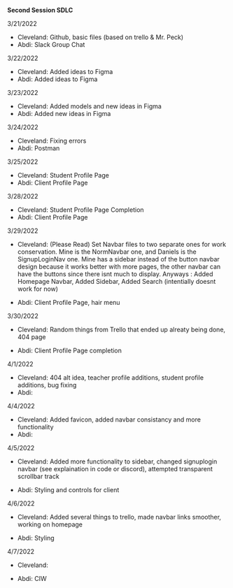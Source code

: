 **Second Session SDLC**

3/21/2022

- Cleveland: Github, basic files (based on trello & Mr. Peck)
- Abdi: Slack Group Chat

3/22/2022

- Cleveland: Added ideas to Figma
- Abdi: Added ideas to Figma

3/23/2022

- Cleveland: Added models and new ideas in Figma
- Abdi: Added new ideas in Figma

3/24/2022

- Cleveland: Fixing errors
- Abdi: Postman

3/25/2022

- Cleveland: Student Profile Page
- Abdi: Client Profile Page

3/28/2022

- Cleveland: Student Profile Page Completion
- Abdi: Client Profile Page

3/29/2022

- Cleveland: (Please Read) Set Navbar files to two separate ones for work conservation. Mine is the NormNavbar one, and Daniels is the SignupLoginNav one. Mine has a sidebar instead of the button navbar design because it works better with more pages, the other navbar can have the buttons since there isnt much to display. Anyways : Added Homepage Navbar, Added Sidebar, Added Search (intentially doesnt work for now)

- Abdi: Client Profile Page, hair menu

3/30/2022

- Cleveland: Random things from Trello that ended up alreaty being done, 404 page

- Abdi: Client Profile Page completion

4/1/2022

- Cleveland: 404 alt idea, teacher profile additions, student profile additions, bug fixing
- Abdi:

4/4/2022

- Cleveland: Added favicon, added navbar consistancy and more functionality
- Abdi:

4/5/2022

- Cleveland: Added more functionality to sidebar, changed signuplogin navbar (see explaination in code or discord), attempted transparent scrollbar track

- Abdi: Styling and controls for client

4/6/2022

- Cleveland: Added several things to trello, made navbar links smoother, working on homepage

- Abdi: Styling

4/7/2022

- Cleveland: 

- Abdi: CIW
